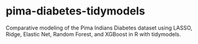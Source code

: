 # pima-diabetes-tidymodels
Comparative modeling of the Pima Indians Diabetes dataset using LASSO, Ridge, Elastic Net, Random Forest, and XGBoost in R with tidymodels.
